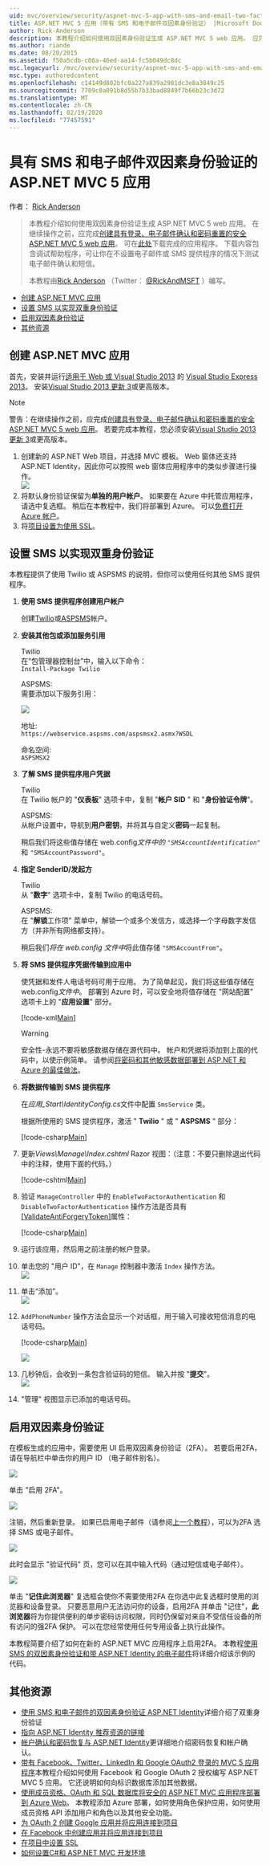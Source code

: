 ```yaml
---
uid: mvc/overview/security/aspnet-mvc-5-app-with-sms-and-email-two-factor-authentication
title: ASP.NET MVC 5 应用（带有 SMS 和电子邮件双因素身份验证） |Microsoft Docs
author: Rick-Anderson
description: 本教程介绍如何使用双因素身份验证生成 ASP.NET MVC 5 web 应用。 应完成创建安全的 ASP.NET MVC 5 web 应用
ms.author: riande
ms.date: 08/20/2015
ms.assetid: f50a5cdb-c06a-46ed-aa14-fc5b049dc8dc
msc.legacyurl: /mvc/overview/security/aspnet-mvc-5-app-with-sms-and-email-two-factor-authentication
msc.type: authoredcontent
ms.openlocfilehash: c14149d802bfc0a227a839a2981dc3e8a3849c25
ms.sourcegitcommit: 7709c0a091b8d55b7b33bad8849f7b66b23c3d72
ms.translationtype: MT
ms.contentlocale: zh-CN
ms.lasthandoff: 02/19/2020
ms.locfileid: "77457591"
---
```

# <a name="aspnet-mvc-5-app-with-sms-and-email-two-factor-authentication"></a>具有 SMS 和电子邮件双因素身份验证的 ASP.NET MVC 5 应用

作者： [Rick Anderson](https://twitter.com/RickAndMSFT)

> 本教程介绍如何使用双因素身份验证生成 ASP.NET MVC 5 web 应用。 在继续操作之前，应完成[创建具有登录、电子邮件确认和密码重置的安全 ASP.NET MVC 5 web 应用](create-an-aspnet-mvc-5-web-app-with-email-confirmation-and-password-reset.md)。 可在[此处](https://code.msdn.microsoft.com/MVC-5-with-2FA-email-8f26d952)下载完成的应用程序。 下载内容包含调试帮助程序，可让你在不设置电子邮件或 SMS 提供程序的情况下测试电子邮件确认和短信。
> 
> 本教程由[Rick Anderson](https://blogs.msdn.com/rickAndy) （Twitter： [@RickAndMSFT](https://twitter.com/RickAndMSFT) ）编写。

- [创建 ASP.NET MVC 应用](#createMvc)
- [设置 SMS 以实现双重身份验证](#SMS)
- [启用双因素身份验证](#enable2)
- [其他资源](#addRes)

<a id="createMvc"></a>
## <a name="create-an-aspnet-mvc-app"></a>创建 ASP.NET MVC 应用

首先，安装并运行[适用于 Web 或 Visual Studio 2013](https://go.microsoft.com/fwlink/?LinkId=299058) 的 [Visual Studio Express 2013](https://go.microsoft.com/fwlink/?LinkId=306566)。 安装[Visual Studio 2013 更新 3](https://go.microsoft.com/fwlink/?LinkId=390465)或更高版本。

> [!NOTE]
> 警告：在继续操作之前，应完成[创建具有登录、电子邮件确认和密码重置的安全 ASP.NET MVC 5 web 应用](create-an-aspnet-mvc-5-web-app-with-email-confirmation-and-password-reset.md)。 若要完成本教程，您必须安装[Visual Studio 2013 更新 3](https://go.microsoft.com/fwlink/?LinkId=390465)或更高版本。

1. 创建新的 ASP.NET Web 项目，并选择 MVC 模板。 Web 窗体还支持 ASP.NET Identity，因此你可以按照 web 窗体应用程序中的类似步骤进行操作。  
    ![](aspnet-mvc-5-app-with-sms-and-email-two-factor-authentication/_static/image1.png)
2. 将默认身份验证保留为**单独的用户帐户**。 如果要在 Azure 中托管应用程序，请选中复选框。 稍后在本教程中，我们将部署到 Azure。 可以[免费打开 Azure 帐户](https://azure.microsoft.com/pricing/free-trial/?WT.mc_id=A261C142F)。
3. 将[项目设置为使用 SSL](create-an-aspnet-mvc-5-app-with-facebook-and-google-oauth2-and-openid-sign-on.md)。

<a id="SMS"></a>
## <a name="set-up-sms-for-two-factor-authentication"></a>设置 SMS 以实现双重身份验证

本教程提供了使用 Twilio 或 ASPSMS 的说明，但你可以使用任何其他 SMS 提供程序。

1. **使用 SMS 提供程序创建用户帐户**  
  
   创建[Twilio](https://www.twilio.com/try-twilio)或[ASPSMS](https://www.aspsms.com/asp.net/identity/testcredits/)帐户。
2. **安装其他包或添加服务引用**  
  
   Twilio  
   在“包管理器控制台”中，输入以下命令：  
    `Install-Package Twilio`  
  
   ASPSMS:  
   需要添加以下服务引用：  
  
    ![](aspnet-mvc-5-app-with-sms-and-email-two-factor-authentication/_static/image2.png)  
  
   地址:  
    `https://webservice.aspsms.com/aspsmsx2.asmx?WSDL`  
  
   命名空间:  
    `ASPSMSX2`
3. **了解 SMS 提供程序用户凭据**  
  
   Twilio  
   在 Twilio 帐户的 "**仪表板**" 选项卡中，复制 "**帐户 SID** " 和 "**身份验证令牌**"。  
  
   ASPSMS:  
   从帐户设置中，导航到**用户密钥**，并将其与自定义**密码**一起复制。  
  
   稍后我们将这些值存储在 web.config*文件中的 `"SMSAccountIdentification"`* 和 `"SMSAccountPassword"`。
4. **指定 SenderID/发起方**  
  
   Twilio  
   从 "**数字**" 选项卡中，复制 Twilio 的电话号码。  
  
   ASPSMS:  
   在 "**解锁**工作项" 菜单中，解锁一个或多个发信方，或选择一个字母数字发信方（并非所有网络都支持）。  
  
   稍后我们*将在 web.config 文件中*将此值存储 `"SMSAccountFrom"`。
5. **将 SMS 提供程序凭据传输到应用中**  
  
   使凭据和发件人电话号码可用于应用。 为了简单起见，我们将这些值存储在 web.config*文件中*。 部署到 Azure 时，可以安全地将值存储在 "网站配置" 选项卡上的 "**应用设置**" 部分。 

    [!code-xml[Main](aspnet-mvc-5-app-with-sms-and-email-two-factor-authentication/samples/sample1.xml?highlight=8-10)]

    > [!WARNING]
    > 安全性-永远不要将敏感数据存储在源代码中。 帐户和凭据将添加到上面的代码中，以使示例简单。 请参阅[将密码和其他敏感数据部署到 ASP.NET 和 Azure 的最佳做法](../../../identity/overview/features-api/best-practices-for-deploying-passwords-and-other-sensitive-data-to-aspnet-and-azure.md)。
6. **将数据传输到 SMS 提供程序**  
  
   在*应用\_Start\IdentityConfig.cs*文件中配置 `SmsService` 类。  
  
   根据所使用的 SMS 提供程序，激活 " **Twilio** " 或 " **ASPSMS** " 部分： 

    [!code-csharp[Main](aspnet-mvc-5-app-with-sms-and-email-two-factor-authentication/samples/sample2.cs)]
7. 更新*Views\Manage\Index.cshtml* Razor 视图：（注意：不要只删除退出代码中的注释，使用下面的代码。）  

    [!code-cshtml[Main](aspnet-mvc-5-app-with-sms-and-email-two-factor-authentication/samples/sample3.cshtml?highlight=29-66)]
8. 验证 `ManageController` 中的 `EnableTwoFactorAuthentication` 和 `DisableTwoFactorAuthentication` 操作方法是否具有[[ValidateAntiForgeryToken]](https://msdn.microsoft.com/library/system.web.mvc.validateantiforgerytokenattribute(v=vs.118).aspx)属性：  

    [!code-csharp[Main](aspnet-mvc-5-app-with-sms-and-email-two-factor-authentication/samples/sample4.cs?highlight=3,16)]
9. 运行该应用，然后用之前注册的帐户登录。
10. 单击您的 "用户 ID"，在 `Manage` 控制器中激活 `Index` 操作方法。  
    ![](aspnet-mvc-5-app-with-sms-and-email-two-factor-authentication/_static/image3.png)
11. 单击“添加”。  
    ![](aspnet-mvc-5-app-with-sms-and-email-two-factor-authentication/_static/image4.png)
12. `AddPhoneNumber` 操作方法会显示一个对话框，用于输入可接收短信消息的电话号码。

    [!code-csharp[Main](aspnet-mvc-5-app-with-sms-and-email-two-factor-authentication/samples/sample5.cs)]

    ![](aspnet-mvc-5-app-with-sms-and-email-two-factor-authentication/_static/image5.png)
13. 几秒钟后，会收到一条包含验证码的短信。 输入并按 "**提交**"。  
    ![](aspnet-mvc-5-app-with-sms-and-email-two-factor-authentication/_static/image6.png)
14. "管理" 视图显示已添加的电话号码。

<a id="enable2"></a>
## <a name="enable-two-factor-authentication"></a>启用双因素身份验证

在模板生成的应用中，需要使用 UI 启用双因素身份验证（2FA）。 若要启用2FA，请在导航栏中单击你的用户 ID （电子邮件别名）。

![](aspnet-mvc-5-app-with-sms-and-email-two-factor-authentication/_static/image7.png)

单击 "启用 2FA"。

![](aspnet-mvc-5-app-with-sms-and-email-two-factor-authentication/_static/image8.png)

注销，然后重新登录。 如果已启用电子邮件（请参阅[上一个教程](../../../identity/overview/features-api/account-confirmation-and-password-recovery-with-aspnet-identity.md)），可以为2FA 选择 SMS 或电子邮件。

![](aspnet-mvc-5-app-with-sms-and-email-two-factor-authentication/_static/image9.png)

此时会显示 "验证代码" 页，您可以在其中输入代码（通过短信或电子邮件）。

![](aspnet-mvc-5-app-with-sms-and-email-two-factor-authentication/_static/image10.png)

单击 "**记住此浏览器**" 复选框会使你不需要使用2FA 在你选中此复选框时使用的浏览器和设备登录。 只要恶意用户无法访问你的设备，启用2FA 并单击 "记住"，**此浏览器**将为你提供便利的单步密码访问权限，同时仍保留对来自不受信任设备的所有访问的强2FA 保护。 可以在您经常使用任何专用设备上执行此操作。

本教程简要介绍了如何在新的 ASP.NET MVC 应用程序上启用2FA。 本教程[使用 SMS 的双因素身份验证和带 ASP.NET Identity 的电子邮件](../../../identity/overview/features-api/two-factor-authentication-using-sms-and-email-with-aspnet-identity.md)将详细介绍该示例的代码。

<a id="addRes"></a>
## <a name="additional-resources"></a>其他资源

- [使用 SMS 和电子邮件的双因素身份验证 ASP.NET Identity](../../../identity/overview/features-api/two-factor-authentication-using-sms-and-email-with-aspnet-identity.md)详细介绍了双重身份验证
- [指向 ASP.NET Identity 推荐资源的链接](../../../identity/overview/getting-started/aspnet-identity-recommended-resources.md)
- [帐户确认和密码恢复与 ASP.NET Identity](../../../identity/overview/features-api/account-confirmation-and-password-recovery-with-aspnet-identity.md)更详细地介绍密码恢复和帐户确认。
- [带有 Facebook、Twitter、LinkedIn 和 Google OAuth2 登录的 MVC 5 应用程序](create-an-aspnet-mvc-5-app-with-facebook-and-google-oauth2-and-openid-sign-on.md)本教程介绍如何使用 Facebook 和 Google OAuth 2 授权编写 ASP.NET MVC 5 应用。 它还说明如何向标识数据库添加其他数据。
- [使用成员资格、OAuth 和 SQL 数据库将安全的 ASP.NET MVC 应用程序部署到 Azure Web](https://docs.microsoft.com/aspnet/core/security/authorization/secure-data)。 本教程添加 Azure 部署，如何使用角色保护应用，如何使用成员资格 API 添加用户和角色以及其他安全功能。
- [为 OAuth 2 创建 Google 应用并将应用连接到项目](create-an-aspnet-mvc-5-app-with-facebook-and-google-oauth2-and-openid-sign-on.md#goog)
- [在 Facebook 中创建应用并将应用连接到项目](create-an-aspnet-mvc-5-app-with-facebook-and-google-oauth2-and-openid-sign-on.md#fb)
- [在项目中设置 SSL](create-an-aspnet-mvc-5-app-with-facebook-and-google-oauth2-and-openid-sign-on.md#ssl)
- [如何设置C#和 ASP.NET MVC 开发环境](https://www.twilio.com/docs/usage/tutorials/how-to-set-up-your-csharp-and-asp-net-mvc-development-environment)
